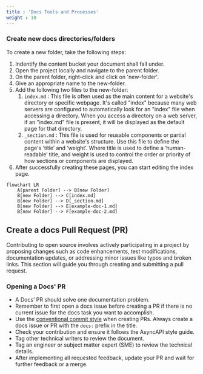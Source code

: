 ```yaml
---
title : 'Docs Tools and Processes'
weight : 10
---
```



### Create new docs directories/folders
To create a new folder, take the following steps:
1. Indentify the content bucket your document shall fall under.
2. Open the project locally and navigate to the parent folder.
3. On the parent folder, right-click and click on 'new-folder'.
4. Give an appropriate name to the new-folder.
5. Add the following two files to the new-folder:
    1. `index.md` : This file is often used as the main content for a website's directory or specific webpage. It's called "index" because many web servers are configured to automatically look for an "index" file when accessing a directory. When you access a directory on a web server, if an "index.md" file is present, it will be displayed as the default page for that directory.
    2. `_section.md` : This file is used for reusable components or partial content within a website's structure. Use this file to define the page's ‘title’ and ‘weight’. Where title is used to define a ‘human-readable’ title, and weight is used to control the order or priority of how sections or components are displayed.
6. After successfully creating these pages, you can start editing the index page. 

```mermaid
flowchart LR
    A[parent Folder] --> B[new Folder] 
    B[new Folder] --> C[index.md]
    B[new Folder] --> D[_section.md]
    B[new Folder] --> E[example-doc-1.md]
    B[new Folder] --> F[example-doc-2.md]
```

## Create a docs Pull Request (PR)
Contributing to open source involves actively participating in a project by proposing changes such as code enhancements, test modifications, documentation updates, or addressing minor issues like typos and broken links. This section will guide you through creating and submitting a pull request.

### Opening a Docs' PR
- A Docs’ PR should solve one documentation problem. 
- Remember to first open a docs issue before creating a PR if there is no current issue for the docs task you want to accomplish. 
- Use the [conventional commit style](https://github.com/asyncapi/.github/blob/master/CONTRIBUTING.md#conventional-commits) when creating PRs. Always create a docs issue or PR with the `docs:` prefix in the title. 
- Check your contribution and ensure it follows the AsyncAPI style guide.
- Tag other technical writers to review the document. 
- Tag an engineer or subject matter expert (SME) to review the technical details.
- After implementing all requested feedback, update your PR and wait for further feedback or a merge.

